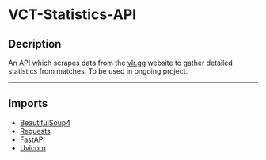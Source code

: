 # VCT-Statistics-API
## Decription
An API which scrapes data from the [vlr.gg](https://www.vlr.gg) website to gather detailed statistics from matches.
To be used in ongoing project.

---

## Imports
- [BeautifulSoup4](https://beautiful-soup-4.readthedocs.io/en/latest/)
- [Requests](https://requests.readthedocs.io/en/latest/)
- [FastAPI](https://fastapi.tiangolo.com)
- [Uvicorn](https://www.uvicorn.org)

